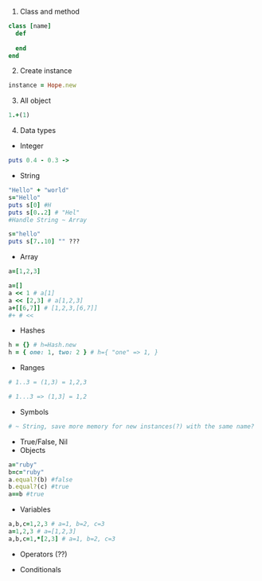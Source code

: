 1. Class and method
```Ruby
class [name]
  def
     
  end
end
```

2. Create instance
```Ruby
instance = Hope.new
```
3. All object
```Ruby
1.+(1)
```
4. Data types
- Integer
```Ruby
puts 0.4 - 0.3 -> 
```
- String
```Ruby
"Hello" + "world"
s="Hello"
puts s[0] #H
puts s[0..2] # "Hel"
#Handle String ~ Array
```


```Ruby
s="hello"
puts s[7..10] "" ???
```
- Array
```Ruby
a=[1,2,3]
```
```Ruby
a=[]
a << 1 # a[1]
a << [2,3] # a[1,2,3]
a+[[6,7]] # [1,2,3,[6,7]]
#+ # <<
```


- Hashes
```Ruby
h = {} # h=Hash.new
h = { one: 1, two: 2 } # h={ "one" => 1, }
```

- Ranges
```Ruby
# 1..3 = (1,3) = 1,2,3

# 1...3 => (1,3] = 1,2
```
- Symbols
```Ruby
# ~ String, save more memory for new instances(?) with the same name?
```
- True/False, Nil
- Objects
```Ruby
a="ruby"
b=c="ruby"
a.equal?(b) #false
b.equal?(c) #true
a==b #true
```

- Variables

```Ruby
a,b,c=1,2,3 # a=1, b=2, c=3
a=1,2,3 # a=[1,2,3]
a,b,c=1,*[2,3] # a=1, b=2, c=3
```
- Operators (??)

- Conditionals



